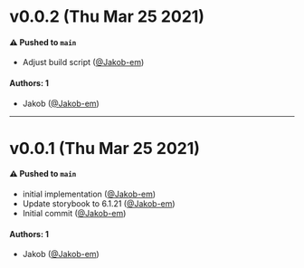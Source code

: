 # v0.0.2 (Thu Mar 25 2021)

#### ⚠️ Pushed to `main`

- Adjust build script ([@Jakob-em](https://github.com/Jakob-em))

#### Authors: 1

- Jakob ([@Jakob-em](https://github.com/Jakob-em))

---

# v0.0.1 (Thu Mar 25 2021)

#### ⚠️ Pushed to `main`

- initial implementation ([@Jakob-em](https://github.com/Jakob-em))
- Update storybook to 6.1.21 ([@Jakob-em](https://github.com/Jakob-em))
- Initial commit ([@Jakob-em](https://github.com/Jakob-em))

#### Authors: 1

- Jakob ([@Jakob-em](https://github.com/Jakob-em))
